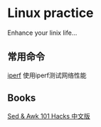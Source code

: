 # Linux practice

Enhance your linix life...

## 常用命令

[iperf](docs/iperf.md) 使用iperf测试网络性能

## Books

[Sed & Awk 101 Hacks 中文版](books/sed_and_awk_101_hacks_chinese_edition.pdf)

